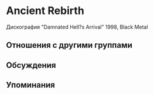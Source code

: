 # Ancient Rebirth

Дискография
"Damnated Hell?s Arrival" 1998, Black Metal

## Отношения с другими группами


## Обсуждения


## Упоминания

